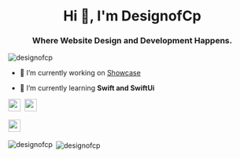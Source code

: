 <h1 align="center">Hi 👋, I'm DesignofCp</h1>
<h3 align="center">Where Website Design and Development Happens.</h3>

<p align="left"> <img src="https://komarev.com/ghpvc/?username=designofcp" alt="designofcp" /> </p>

- 🔭 I’m currently working on [Showcase](https://4in1telecomdesignstudio.com)

- 🌱 I’m currently learning **Swift and SwiftUi**


<p><a href="https://twitter.com/tech_kool">
<img src="https://img.shields.io/badge/twitter-%231DA1F2.svg?&style=for-the-badge&logo=twitter&logoColor=white" height=25></a> 

<a href="https://www.instagram.com/tookooltech/">
<img src="https://img.shields.io/badge/instagram-%23E4405F.svg?&style=for-the-badge&logo=instagram&logoColor=white" height=25></a> 

<p><a href="https://www.facebook.com/4in1telecom/">
<img src="https://img.shields.io/badge/facebook-%231DA1F2.svg?&style=for-the-badge&logo=facebook&logoColor=white" height=25></a> 







<p><img align="left" src="https://github-readme-stats.vercel.app/api/top-langs/?username=designofcp&layout=compact&hide=html" alt="designofcp" /></p>

<p>&nbsp;<img align="center" src="https://github-readme-stats.vercel.app/api?username=designofcp&show_icons=true" alt="designofcp" /></p>


